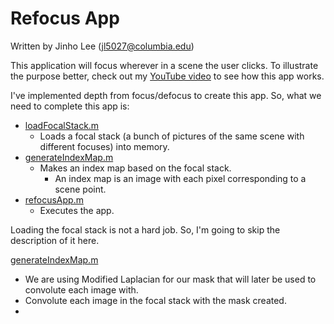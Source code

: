 # Refocus App

Written by Jinho Lee (jl5027@columbia.edu)

This application will focus wherever in a scene the user clicks. To illustrate the purpose better, check out my [YouTube video](https://youtu.be/qJmX-NFqSr0) to see how this app works.

I've implemented depth from focus/defocus to create this app. So, what we need to complete this app is:
- [loadFocalStack.m](https://github.com/JinhoLee93/Computer_Vision/blob/main/refocus_app/loadFocalStack.m)
  - Loads a focal stack (a bunch of pictures of the same scene with different focuses) into memory.
- [generateIndexMap.m](https://github.com/JinhoLee93/Computer_Vision/blob/main/refocus_app/generateIndexMap.m) 
  - Makes an index map based on the focal stack.
    - An index map is an image with each pixel corresponding to a scene point.
- [refocusApp.m](https://github.com/JinhoLee93/Computer_Vision/blob/main/refocus_app/refocusApp.m)
  - Executes the app. 

Loading the focal stack is not a hard job. So, I'm going to skip the description of it here. 

[generateIndexMap.m](https://github.com/JinhoLee93/Computer_Vision/blob/main/refocus_app/generateIndexMap.m) 
- We are using Modified Laplacian for our mask that will later be used to convolute each image with. 
- Convolute each image in the focal stack with the mask created.  
- 
